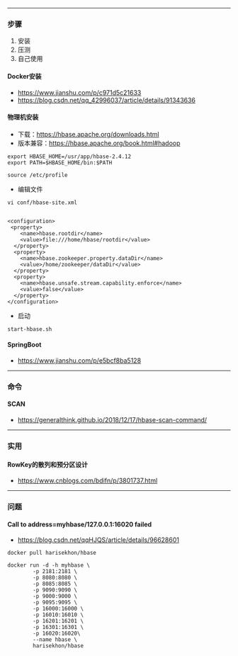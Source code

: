 
---
### 步骤
1. 安装
2. 压测
3. 自己使用


#### Docker安装
* https://www.jianshu.com/p/c971d5c21633
* https://blog.csdn.net/qq_42996037/article/details/91343636

#### 物理机安装

* 下载：https://hbase.apache.org/downloads.html
* 版本兼容：https://hbase.apache.org/book.html#hadoop

```shell
export HBASE_HOME=/usr/app/hbase-2.4.12
export PATH=$HBASE_HOME/bin:$PATH

source /etc/profile

```

* 编辑文件

```
vi conf/hbase-site.xml


<configuration>
 <property>
    <name>hbase.rootdir</name>
    <value>file:///home/hbase/rootdir</value>
  </property>
  <property>
    <name>hbase.zookeeper.property.dataDir</name>
    <value>/home/zookeeper/dataDir</value>
  </property>
  <property>
    <name>hbase.unsafe.stream.capability.enforce</name>
    <value>false</value>
  </property>
</configuration>

```

* 启动

```
start-hbase.sh

```






#### SpringBoot
* https://www.jianshu.com/p/e5bcf8ba5128

---
### 命令
#### SCAN
* https://generalthink.github.io/2018/12/17/hbase-scan-command/


---
### 实用
#### RowKey的散列和预分区设计
* https://www.cnblogs.com/bdifn/p/3801737.html 

---
### 问题
#### Call to address=myhbase/127.0.0.1:16020 failed
* https://blog.csdn.net/qqHJQS/article/details/96628601
```
docker pull harisekhon/hbase

docker run -d -h myhbase \
        -p 2181:2181 \
        -p 8080:8080 \
        -p 8085:8085 \
        -p 9090:9090 \
        -p 9000:9000 \
        -p 9095:9095 \
        -p 16000:16000 \
        -p 16010:16010 \
        -p 16201:16201 \
        -p 16301:16301 \
        -p 16020:16020\
        --name hbase \
        harisekhon/hbase
```

